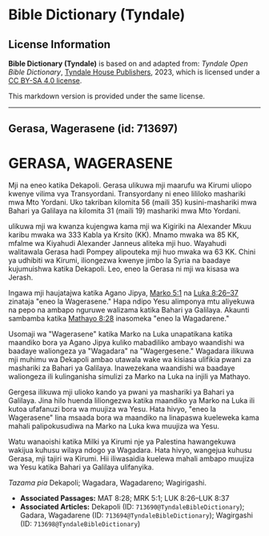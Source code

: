 # Bible Dictionary (Tyndale)

## License Information

**Bible Dictionary (Tyndale)** is based on and adapted from: _Tyndale Open Bible Dictionary_, [Tyndale House Publishers](https://tyndaleopenresources.com/), 2023, which is licensed under a [CC BY-SA 4.0 license](https://creativecommons.org/licenses/by-sa/4.0/legalcode.en).

This markdown version is provided under the same license.



--------------------------------

## Gerasa, Wagerasene (id: 713697)

GERASA, WAGERASENE
==================

Mji na eneo katika Dekapoli. Gerasa ulikuwa mji maarufu wa Kirumi uliopo kwenye vilima vya Transyordani. Transyordany ni eneo lililoko mashariki mwa Mto Yordani. Uko takriban kilomita 56 (maili 35\) kusini\-mashariki mwa Bahari ya Galilaya na kilomita 31 (maili 19\) mashariki mwa Mto Yordani.

ulikuwa mji wa kwanza kujengwa kama mji wa Kigiriki na Alexander Mkuu karibu mwaka wa 333 Kabla ya Krsito (KK). Mnamo mwaka wa 85 KK, mfalme wa Kiyahudi Alexander Janneus aliteka mji huo. Wayahudi walitawala Gerasa hadi Pompey alipouteka mji huo mwaka wa 63 KK. Chini ya udhibiti wa Kirumi, iliongezwa kwenye jimbo la Syria na baadaye kujumuishwa katika Dekapoli. Leo, eneo la Gerasa ni mji wa kisasa wa Jerash.

Ingawa mji haujatajwa katika Agano Jipya, [Marko 5:1](https://ref.ly/Mark5:1) na [Luka 8:26–37](https://ref.ly/Luke8:26-Luke8:37) zinataja "eneo la Wagerasene." Hapa ndipo Yesu alimponya mtu aliyekuwa na pepo na ambapo nguruwe walizama katika Bahari ya Galilaya. Akaunti sambamba katika [Mathayo 8:28](https://ref.ly/Matt8:28) inasomeka "eneo la Wagadarene."

Usomaji wa "Wagerasene" katika Marko na Luka unapatikana katika maandiko bora ya Agano Jipya kuliko mabadiliko ambayo waandishi wa baadaye waliongeza ya "Wagadara" na "Wagergesene." Wagadara ilikuwa mji muhimu wa Dekapoli ambao utawala wake wa kisiasa ulifikia pwani za mashariki za Bahari ya Galilaya. Inawezekana waandishi wa baadaye waliongeza ili kulinganisha simulizi za Marko na Luka na injili ya Mathayo.

Gergesa ilikuwa mji ulioko kando ya pwani ya mashariki ya Bahari ya Galilaya. Jina hilo huenda liliongezwa katika maandiko ya Marko na Luka ili kutoa ufafanuzi bora wa muujiza wa Yesu. Hata hivyo, "eneo la Wagerasene" lina msaada bora wa maandiko na linapaswa kueleweka kama mahali palipokusudiwa na Marko na Luka kwa muujiza wa Yesu.

Watu wanaoishi katika Milki ya Kirumi nje ya Palestina hawangekuwa wakijua kuhusu wilaya ndogo ya Wagadara. Hata hivyo, wangejua kuhusu Gerasa, mji tajiri wa Kirumi. Hii iliwasaidia kuelewa mahali ambapo muujiza wa Yesu katika Bahari ya Galilaya ulifanyika.

*Tazama pia* Dekapoli; Wagadara, Wagadareno; Wagirigashi.

* **Associated Passages:** MAT 8:28; MRK 5:1; LUK 8:26–LUK 8:37
* **Associated Articles:** Dekapoli (ID: `713690@TyndaleBibleDictionary`); Gadara, Wagadarene (ID: `713694@TyndaleBibleDictionary`); Wagirgashi (ID: `713698@TyndaleBibleDictionary`)

